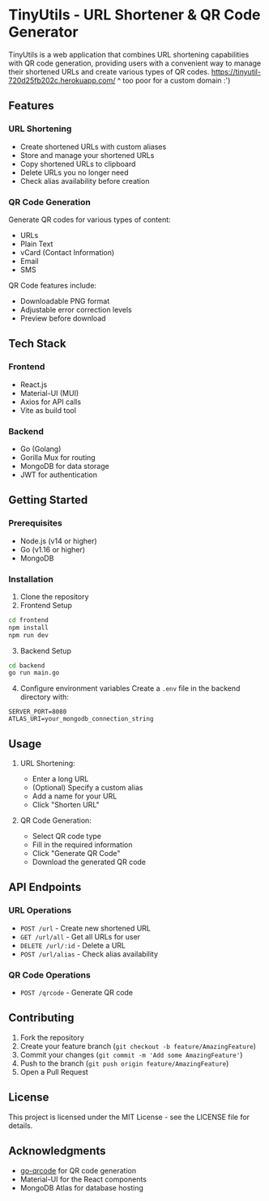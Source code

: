 # TinyUtils - URL Shortener & QR Code Generator

TinyUtils is a web application that combines URL shortening capabilities with QR code generation, providing users with a convenient way to manage their shortened URLs and create various types of QR codes.
https://tinyutil-720d25fb202c.herokuapp.com/ 
^ too poor for a custom domain :')

## Features

### URL Shortening
- Create shortened URLs with custom aliases
- Store and manage your shortened URLs
- Copy shortened URLs to clipboard
- Delete URLs you no longer need
- Check alias availability before creation

### QR Code Generation
Generate QR codes for various types of content:
- URLs
- Plain Text
- vCard (Contact Information)
- Email
- SMS

QR Code features include:
- Downloadable PNG format
- Adjustable error correction levels
- Preview before download

## Tech Stack

### Frontend
- React.js
- Material-UI (MUI)
- Axios for API calls
- Vite as build tool

### Backend
- Go (Golang)
- Gorilla Mux for routing
- MongoDB for data storage
- JWT for authentication

## Getting Started

### Prerequisites
- Node.js (v14 or higher)
- Go (v1.16 or higher)
- MongoDB

### Installation

1. Clone the repository
2. Frontend Setup

```bash
cd frontend
npm install
npm run dev
```

3. Backend Setup

```bash
cd backend
go run main.go
```

4. Configure environment variables
Create a `.env` file in the backend directory with:
```
SERVER_PORT=8080
ATLAS_URI=your_mongodb_connection_string
```

## Usage

1. URL Shortening:
   - Enter a long URL
   - (Optional) Specify a custom alias
   - Add a name for your URL
   - Click "Shorten URL"

2. QR Code Generation:
   - Select QR code type
   - Fill in the required information
   - Click "Generate QR Code"
   - Download the generated QR code

## API Endpoints

### URL Operations
- `POST /url` - Create new shortened URL
- `GET /url/all` - Get all URLs for user
- `DELETE /url/:id` - Delete a URL
- `POST /url/alias` - Check alias availability

### QR Code Operations
- `POST /qrcode` - Generate QR code

## Contributing

1. Fork the repository
2. Create your feature branch (`git checkout -b feature/AmazingFeature`)
3. Commit your changes (`git commit -m 'Add some AmazingFeature'`)
4. Push to the branch (`git push origin feature/AmazingFeature`)
5. Open a Pull Request

## License

This project is licensed under the MIT License - see the LICENSE file for details.

## Acknowledgments

- [go-qrcode](https://github.com/skip2/go-qrcode) for QR code generation
- Material-UI for the React components
- MongoDB Atlas for database hosting
